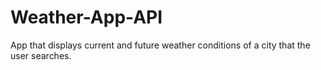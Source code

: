 # Weather-App-API
App that displays current and future weather conditions of a city that the user searches. 
